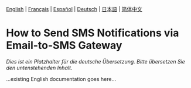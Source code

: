 [English](../en/SmsGateway.md) | [Français](../fr/SmsGateway.md) | [Español](../es/SmsGateway.md) | [Deutsch](../de/SmsGateway.md) | [日本語](../ja/SmsGateway.md) | [简体中文](../zh/SmsGateway.md)

# How to Send SMS Notifications via Email-to-SMS Gateway

*Dies ist ein Platzhalter für die deutsche Übersetzung. Bitte übersetzen Sie den untenstehenden Inhalt.*

...existing English documentation goes here...
